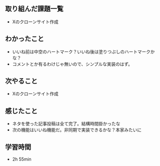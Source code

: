 ## 取り組んだ課題一覧
- Xのクローンサイト作成
## わかったこと
- いいね前は中空のハートマーク？いいね後は塗りつぶしのハートマークかな？
- コメントとか有るわけじゃ無いので、シンプルな実装のはず。
## 次やること
- Xのクローンサイト作成
## 感じたこと
- ネタを使った記事投稿は全て完了。結構時間掛かったな
- 次の機能はいいね機能だ。非同期で実装できるかな？本家みたいに
## 学習時間
- 2h 55min